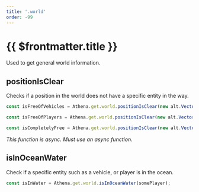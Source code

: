 ```yaml
---
title: '.world'
order: -99
---
```


# {{ $frontmatter.title }}

Used to get general world information.

## positionIsClear

Checks if a position in the world does not have a specific entity in the way.

```ts
const isFreeOfVehicles = Athena.get.world.positionIsClear(new alt.Vector3(0, 0, 0), 'vehicle');

const isFreeOfPlayers = Athena.get.world.positionIsClear(new alt.Vector3(0, 0, 0), 'player');

const isCompletelyFree = Athena.get.world.positionIsClear(new alt.Vector3(0, 0, 0), 'all');
```

_This function is async. Must use an async function._

## isInOceanWater

Check if a specific entity such as a vehicle, or player is in the ocean.

```ts
const isInWater = Athena.get.world.isInOceanWater(somePlayer);
```